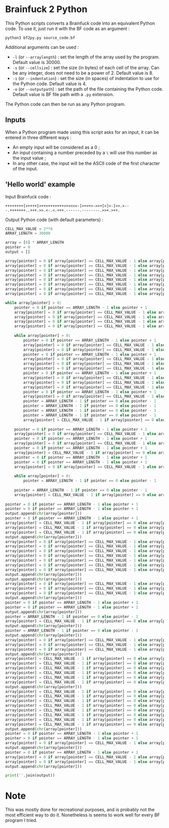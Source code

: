 # Brainfuck 2 Python

This Python scripts converts a Brainfuck code into an equivalent Python code. To use it, just run it with the BF code as an argument :

```
python3 bf2py.py source_code.bf
```

Additional arguments can be used :
 - `-l` (or `--arraylength`) : set the length of the array used by the program. Default value is 30000.
 - `-s` (or `--cellsize`) : set the size (in bytes) of each cell of the array. Can be any integer, does not need to be a power of 2. Default value is 8.
 - `-i` (or `--indentation`) : set the size (in spaces) of indentation to use for the Python code. Default value is 4.
 - `-o` (or `--outputpath`) : set the path of the file containing the Python code. Default value is BF file path with a `.py` extension.

The Python code can then be run as any Python program.

## Inputs

When a Python program made using this script asks for an input, it can be entered in three different ways :
 - An empty input will be considered as a 0 ;
 - An input containing a number preceded by a `\` will use this number as the input value ;
 - In any other case, the input will be the ASCII code of the first character of the input.


## 'Hello world' example

Input Brainfuck code :
```brainfuck
++++++++[>++++[>++>+++>+++>+<<<<-]>+>+>->>+[<]<-]>>.>---.+++++++..+++.>>.<-.<.+++.------.--------.>>+.>++.
```
Output Python code (with default parameters) :
```python
CELL_MAX_VALUE = 2**8
ARRAY_LENGTH = 30000

array = [0] * ARRAY_LENGTH
pointer = 0
output = []

array[pointer] = 0 if array[pointer] == CELL_MAX_VALUE - 1 else array[pointer] + 1
array[pointer] = 0 if array[pointer] == CELL_MAX_VALUE - 1 else array[pointer] + 1
array[pointer] = 0 if array[pointer] == CELL_MAX_VALUE - 1 else array[pointer] + 1
array[pointer] = 0 if array[pointer] == CELL_MAX_VALUE - 1 else array[pointer] + 1
array[pointer] = 0 if array[pointer] == CELL_MAX_VALUE - 1 else array[pointer] + 1
array[pointer] = 0 if array[pointer] == CELL_MAX_VALUE - 1 else array[pointer] + 1
array[pointer] = 0 if array[pointer] == CELL_MAX_VALUE - 1 else array[pointer] + 1
array[pointer] = 0 if array[pointer] == CELL_MAX_VALUE - 1 else array[pointer] + 1

while array[pointer] > 0:
    pointer = 0 if pointer == ARRAY_LENGTH - 1 else pointer + 1
    array[pointer] = 0 if array[pointer] == CELL_MAX_VALUE - 1 else array[pointer] + 1
    array[pointer] = 0 if array[pointer] == CELL_MAX_VALUE - 1 else array[pointer] + 1
    array[pointer] = 0 if array[pointer] == CELL_MAX_VALUE - 1 else array[pointer] + 1
    array[pointer] = 0 if array[pointer] == CELL_MAX_VALUE - 1 else array[pointer] + 1
    
    while array[pointer] > 0:
        pointer = 0 if pointer == ARRAY_LENGTH - 1 else pointer + 1
        array[pointer] = 0 if array[pointer] == CELL_MAX_VALUE - 1 else array[pointer] + 1
        array[pointer] = 0 if array[pointer] == CELL_MAX_VALUE - 1 else array[pointer] + 1
        pointer = 0 if pointer == ARRAY_LENGTH - 1 else pointer + 1
        array[pointer] = 0 if array[pointer] == CELL_MAX_VALUE - 1 else array[pointer] + 1
        array[pointer] = 0 if array[pointer] == CELL_MAX_VALUE - 1 else array[pointer] + 1
        array[pointer] = 0 if array[pointer] == CELL_MAX_VALUE - 1 else array[pointer] + 1
        pointer = 0 if pointer == ARRAY_LENGTH - 1 else pointer + 1
        array[pointer] = 0 if array[pointer] == CELL_MAX_VALUE - 1 else array[pointer] + 1
        array[pointer] = 0 if array[pointer] == CELL_MAX_VALUE - 1 else array[pointer] + 1
        array[pointer] = 0 if array[pointer] == CELL_MAX_VALUE - 1 else array[pointer] + 1
        pointer = 0 if pointer == ARRAY_LENGTH - 1 else pointer + 1
        array[pointer] = 0 if array[pointer] == CELL_MAX_VALUE - 1 else array[pointer] + 1
        pointer = ARRAY_LENGTH - 1 if pointer == 0 else pointer - 1
        pointer = ARRAY_LENGTH - 1 if pointer == 0 else pointer - 1
        pointer = ARRAY_LENGTH - 1 if pointer == 0 else pointer - 1
        pointer = ARRAY_LENGTH - 1 if pointer == 0 else pointer - 1
        array[pointer] = CELL_MAX_VALUE - 1 if array[pointer] == 0 else array[pointer] - 1
        
    pointer = 0 if pointer == ARRAY_LENGTH - 1 else pointer + 1
    array[pointer] = 0 if array[pointer] == CELL_MAX_VALUE - 1 else array[pointer] + 1
    pointer = 0 if pointer == ARRAY_LENGTH - 1 else pointer + 1
    array[pointer] = 0 if array[pointer] == CELL_MAX_VALUE - 1 else array[pointer] + 1
    pointer = 0 if pointer == ARRAY_LENGTH - 1 else pointer + 1
    array[pointer] = CELL_MAX_VALUE - 1 if array[pointer] == 0 else array[pointer] - 1
    pointer = 0 if pointer == ARRAY_LENGTH - 1 else pointer + 1
    pointer = 0 if pointer == ARRAY_LENGTH - 1 else pointer + 1
    array[pointer] = 0 if array[pointer] == CELL_MAX_VALUE - 1 else array[pointer] + 1
    
    while array[pointer] > 0:
        pointer = ARRAY_LENGTH - 1 if pointer == 0 else pointer - 1
        
    pointer = ARRAY_LENGTH - 1 if pointer == 0 else pointer - 1
    array[pointer] = CELL_MAX_VALUE - 1 if array[pointer] == 0 else array[pointer] - 1
    
pointer = 0 if pointer == ARRAY_LENGTH - 1 else pointer + 1
pointer = 0 if pointer == ARRAY_LENGTH - 1 else pointer + 1
output.append(chr(array[pointer]))
pointer = 0 if pointer == ARRAY_LENGTH - 1 else pointer + 1
array[pointer] = CELL_MAX_VALUE - 1 if array[pointer] == 0 else array[pointer] - 1
array[pointer] = CELL_MAX_VALUE - 1 if array[pointer] == 0 else array[pointer] - 1
array[pointer] = CELL_MAX_VALUE - 1 if array[pointer] == 0 else array[pointer] - 1
output.append(chr(array[pointer]))
array[pointer] = 0 if array[pointer] == CELL_MAX_VALUE - 1 else array[pointer] + 1
array[pointer] = 0 if array[pointer] == CELL_MAX_VALUE - 1 else array[pointer] + 1
array[pointer] = 0 if array[pointer] == CELL_MAX_VALUE - 1 else array[pointer] + 1
array[pointer] = 0 if array[pointer] == CELL_MAX_VALUE - 1 else array[pointer] + 1
array[pointer] = 0 if array[pointer] == CELL_MAX_VALUE - 1 else array[pointer] + 1
array[pointer] = 0 if array[pointer] == CELL_MAX_VALUE - 1 else array[pointer] + 1
array[pointer] = 0 if array[pointer] == CELL_MAX_VALUE - 1 else array[pointer] + 1
output.append(chr(array[pointer]))
output.append(chr(array[pointer]))
array[pointer] = 0 if array[pointer] == CELL_MAX_VALUE - 1 else array[pointer] + 1
array[pointer] = 0 if array[pointer] == CELL_MAX_VALUE - 1 else array[pointer] + 1
array[pointer] = 0 if array[pointer] == CELL_MAX_VALUE - 1 else array[pointer] + 1
output.append(chr(array[pointer]))
pointer = 0 if pointer == ARRAY_LENGTH - 1 else pointer + 1
pointer = 0 if pointer == ARRAY_LENGTH - 1 else pointer + 1
output.append(chr(array[pointer]))
pointer = ARRAY_LENGTH - 1 if pointer == 0 else pointer - 1
array[pointer] = CELL_MAX_VALUE - 1 if array[pointer] == 0 else array[pointer] - 1
output.append(chr(array[pointer]))
pointer = ARRAY_LENGTH - 1 if pointer == 0 else pointer - 1
output.append(chr(array[pointer]))
array[pointer] = 0 if array[pointer] == CELL_MAX_VALUE - 1 else array[pointer] + 1
array[pointer] = 0 if array[pointer] == CELL_MAX_VALUE - 1 else array[pointer] + 1
array[pointer] = 0 if array[pointer] == CELL_MAX_VALUE - 1 else array[pointer] + 1
output.append(chr(array[pointer]))
array[pointer] = CELL_MAX_VALUE - 1 if array[pointer] == 0 else array[pointer] - 1
array[pointer] = CELL_MAX_VALUE - 1 if array[pointer] == 0 else array[pointer] - 1
array[pointer] = CELL_MAX_VALUE - 1 if array[pointer] == 0 else array[pointer] - 1
array[pointer] = CELL_MAX_VALUE - 1 if array[pointer] == 0 else array[pointer] - 1
array[pointer] = CELL_MAX_VALUE - 1 if array[pointer] == 0 else array[pointer] - 1
array[pointer] = CELL_MAX_VALUE - 1 if array[pointer] == 0 else array[pointer] - 1
output.append(chr(array[pointer]))
array[pointer] = CELL_MAX_VALUE - 1 if array[pointer] == 0 else array[pointer] - 1
array[pointer] = CELL_MAX_VALUE - 1 if array[pointer] == 0 else array[pointer] - 1
array[pointer] = CELL_MAX_VALUE - 1 if array[pointer] == 0 else array[pointer] - 1
array[pointer] = CELL_MAX_VALUE - 1 if array[pointer] == 0 else array[pointer] - 1
array[pointer] = CELL_MAX_VALUE - 1 if array[pointer] == 0 else array[pointer] - 1
array[pointer] = CELL_MAX_VALUE - 1 if array[pointer] == 0 else array[pointer] - 1
array[pointer] = CELL_MAX_VALUE - 1 if array[pointer] == 0 else array[pointer] - 1
array[pointer] = CELL_MAX_VALUE - 1 if array[pointer] == 0 else array[pointer] - 1
output.append(chr(array[pointer]))
pointer = 0 if pointer == ARRAY_LENGTH - 1 else pointer + 1
pointer = 0 if pointer == ARRAY_LENGTH - 1 else pointer + 1
array[pointer] = 0 if array[pointer] == CELL_MAX_VALUE - 1 else array[pointer] + 1
output.append(chr(array[pointer]))
pointer = 0 if pointer == ARRAY_LENGTH - 1 else pointer + 1
array[pointer] = 0 if array[pointer] == CELL_MAX_VALUE - 1 else array[pointer] + 1
array[pointer] = 0 if array[pointer] == CELL_MAX_VALUE - 1 else array[pointer] + 1
output.append(chr(array[pointer]))

print(''.join(output))
```

# Note
This was mostly done for recreational purposes, and is probably not the most efficient way to do it. Nonetheless is seems to work well for every BF program I tried.